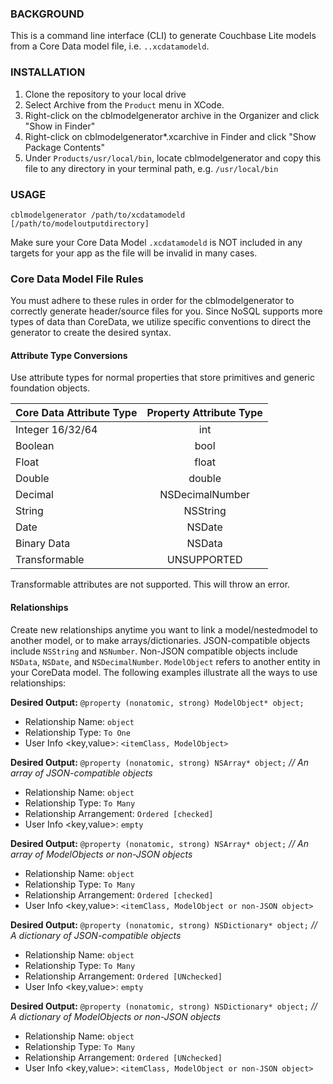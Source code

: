 ### BACKGROUND

This is a command line interface (CLI) to generate Couchbase Lite models from a Core Data model file, i.e. ```..xcdatamodeld```.

### INSTALLATION

1.  Clone the repository to your local drive
2.  Select Archive from the ```Product``` menu in XCode.
3.  Right-click on the cblmodelgenerator archive in the Organizer and click "Show in Finder"
4.  Right-click on cblmodelgenerator*.xcarchive in Finder and click "Show Package Contents"
5.  Under ```Products/usr/local/bin```, locate cblmodelgenerator and copy this file to any directory in your terminal path, e.g. ```/usr/local/bin```

### USAGE

```cblmodelgenerator /path/to/xcdatamodeld [/path/to/modeloutputdirectory]```

Make sure your Core Data Model ```.xcdatamodeld``` is NOT included in any targets for your app as the file will be invalid in many cases.

### Core Data Model File Rules

You must adhere to these rules in order for the cblmodelgenerator to correctly generate header/source files for you. Since NoSQL supports more types of data than CoreData, we utilize specific conventions to direct the generator to create the desired syntax.

#### Attribute Type Conversions

Use attribute types for normal properties that store primitives and generic foundation objects.

| Core Data Attribute Type | Property Attribute Type |
|--------------------------|:-----------------------:|
| Integer 16/32/64         |         int             |
| Boolean                  |         bool            |
| Float                    |         float           |
| Double                   |         double          |
| Decimal                  |         NSDecimalNumber |
| String                   |         NSString        |
| Date                     |         NSDate          |
| Binary Data              |         NSData          |
| Transformable            |         UNSUPPORTED     |

Transformable attributes are not supported. This will throw an error.

#### Relationships

Create new relationships anytime you want to link a model/nestedmodel to another model, or to make arrays/dictionaries. JSON-compatible objects include ```NSString``` and ```NSNumber```. Non-JSON compatible objects include ```NSData```, ```NSDate```, and ```NSDecimalNumber```. ```ModelObject``` refers to another entity in your CoreData model. The following examples illustrate all the ways to use relationships:

**Desired Output:** ```@property (nonatomic, strong) ModelObject* object;```
- Relationship Name: ```object```
- Relationship Type: ```To One```
- User Info \<key,value\>: ```<itemClass, ModelObject>```

**Desired Output:** ```@property (nonatomic, strong) NSArray* object;```       *// An array of JSON-compatible objects*
- Relationship Name: ```object```
- Relationship Type: ```To Many```
- Relationship Arrangement: ```Ordered [checked]```
- User Info \<key,value\>: ```empty```

**Desired Output:** ```@property (nonatomic, strong) NSArray* object;```        *// An array of ModelObjects or non-JSON objects*
- Relationship Name: ```object```
- Relationship Type: ```To Many```
- Relationship Arrangement: ```Ordered [checked]```
- User Info \<key,value\>: ```<itemClass, ModelObject or non-JSON object>```
 
**Desired Output:** ```@property (nonatomic, strong) NSDictionary* object;```   *// A dictionary of JSON-compatible objects*
- Relationship Name: ```object```
- Relationship Type: ```To Many```
- Relationship Arrangement: ```Ordered [UNchecked]```
- User Info \<key,value\>: ```empty```

**Desired Output:** ```@property (nonatomic, strong) NSDictionary* object;```   *// A dictionary of ModelObjects or non-JSON objects*
- Relationship Name: ```object```
- Relationship Type: ```To Many```
- Relationship Arrangement: ```Ordered [UNchecked]```
- User Info \<key,value\>: ```<itemClass, ModelObject or non-JSON object>```